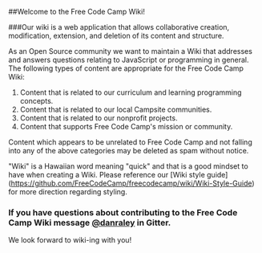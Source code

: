 ##Welcome to the Free Code Camp Wiki!

###Our wiki is a web application that allows collaborative creation, modification, extension, and deletion of its content and structure.

As an Open Source community we want to maintain a Wiki that addresses and answers questions relating to JavaScript or programming in general. The following types of content are appropriate for the Free Code Camp Wiki:

1)   Content that is related to our curriculum and learning programming concepts.  
2)   Content that is related to our local Campsite communities.  
3)   Content that is related to our nonprofit projects.    
4)   Content that supports Free Code Camp's mission or community.  

Content which appears to be unrelated to Free Code Camp and not falling into any of the above categories may be deleted as spam without notice.

"Wiki" is a Hawaiian word meaning "quick" and that is a good mindset to have when creating a Wiki. Please reference our [Wiki style guide] (https://github.com/FreeCodeCamp/freecodecamp/wiki/Wiki-Style-Guide) for more direction regarding styling.
 
### If you have questions about contributing to the Free Code Camp Wiki message [@danraley](https://gitter.im/danraley) in Gitter.

We look forward to wiki-ing with you!